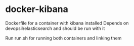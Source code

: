 docker-kibana
=============

Dockerfile for a container with kibana installed
Depends on devopsil/elasticsearch and should be run with it

Run run.sh for running both containers and linking them

